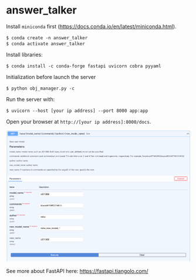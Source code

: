 # answer\_talker

Install `miniconda` first (https://docs.conda.io/en/latest/miniconda.html).

```
$ conda create -n answer_talker
$ conda activate answer_talker
```

Install libraries:

```
$ conda install -c conda-forge fastapi uvicorn cobra pyyaml
```

Initialization before launch the server

```
$ python obj_manager.py -c
```

Run the server with:

```
$ uvicorn --host [your ip address] --port 8000 app:app
```

Open your browser at `http://[your ip address]:8000/docs`.

![docs](./image/docs_image.png)

See more about FastAPI here: https://fastapi.tiangolo.com/

